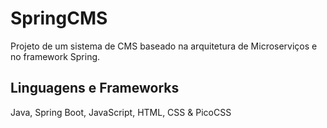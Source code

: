 # SpringCMS

Projeto de um sistema de CMS baseado na arquitetura de Microserviços e no framework Spring.

## Linguagens e Frameworks
Java, Spring Boot, JavaScript, HTML, CSS & PicoCSS
